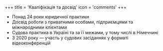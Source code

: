 +++
title = 'Кваліфікація та досвід'
icon = 'comments'
+++
- Понад 24 роки юридичної практики
- Досвід роботи з приватними особами, підприємцями та міжнародними клієнтами
- Судова практика в Україні та за її межами, у тому числі в Німеччині
- З 2020 року — участь у судових засіданнях у форматі відеоконференцій